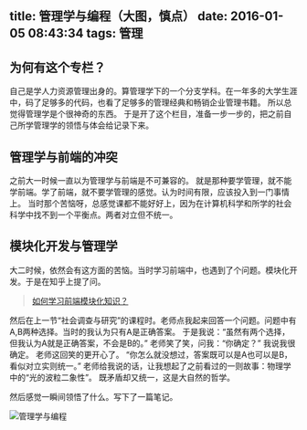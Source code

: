 title: 管理学与编程（大图，慎点）
date: 2016-01-05 08:43:34
tags: 管理
---
## 为何有这个专栏？
自己是学人力资源管理出身的。算管理学下的一个分支学科。在一年多的大学生涯中，码了足够多的代码，也看了足够多的管理经典和畅销企业管理书籍。
所以总觉得管理学是个很神奇的东西。
于是开了这个栏目，准备一步一步的，把之前自己所学管理学的领悟与体会给记录下来。
## 管理学与前端的冲突
之前大一时候一直以为管理学与前端是不可兼容的。
就是那种要学管理，就不能学前端。学了前端，就不要学管理的感觉。认为时间有限，应该投入到一门事情上。
当时那个苦恼呀，总感觉课都不能好好上，因为在计算机科学和所学的社会科学中找不到一个平衡点。两者对立但不统一。
## 模块化开发与管理学
大二时候，依然会有这方面的苦恼。当时学习前端中，也遇到了个问题。模块化开发。于是在知乎上提了问。
> [如何学习前端模块化知识？](https://www.zhihu.com/question/37011441)

然后在上一节“社会调查与研究”的课程时。老师点我起来回答一个问题。问题中有A,B两种选择。当时的我认为只有A是正确答案。
于是我说：“虽然有两个选择，但我认为A就是正确答案，不会是B的。”
老师笑了笑，问我：“你确定？”
我说我很确定。
老师这回笑的更开心了。
“你怎么就没想过，答案既可以是A也可以是B，看似对立实则统一。”
老师给我说的话，让我想起了之前看过的一则故事：物理学中的“光的波粒二象性”。
既矛盾却又统一，这是大自然的哲学。

然后感觉一瞬间领悟了什么。写下了一篇笔记。

![管理学与编程](http://7xoxxe.com1.z0.glb.clouddn.com/managementAndJs.jpg)